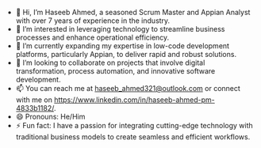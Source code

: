 - 👋 Hi, I’m Haseeb Ahmed, a seasoned Scrum Master and Appian Analyst with over 7 years of experience in the industry.
- 👀 I’m interested in leveraging technology to streamline business processes and enhance operational efficiency.
- 🌱 I’m currently expanding my expertise in low-code development platforms, particularly Appian, to deliver rapid and robust solutions.
- 💞️ I’m looking to collaborate on projects that involve digital transformation, process automation, and innovative software development.
- 📫 You can reach me at haseeb_ahmed321@outlook.com or connect with me on https://www.linkedin.com/in/haseeb-ahmed-pm-4833b1182/.
- 😄 Pronouns: He/Him
- ⚡ Fun fact: I have a passion for integrating cutting-edge technology with traditional business models to create seamless and efficient workflows.
